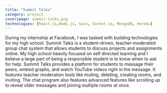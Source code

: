 ```yaml
---
title: "Summit Talks"
category: project
coverimage: summit-talks.png
technologies: [React.js,Node.js, Sass, Socket.io, MongoDB, Heroku]
---
```


During my internship at Facebook, I was tasked with building technologies for my high school. Summit Talks is a student-driven, teacher-moderated group chat system that allows students to discuss projects and assignments online. My high school heavily focused on self directed learning and I believe a large part of being a responsible student is to know when to ask for help. Summit Talks provides a platform for students to message their peers, embed graphs, and watch YouTube videos right in the message. It features teacher moderation tools like muting, deleting, creating rooms, and inviting. The chat program also features advanced features like scrolling up to reveal older messages and joining multiple rooms at once.
